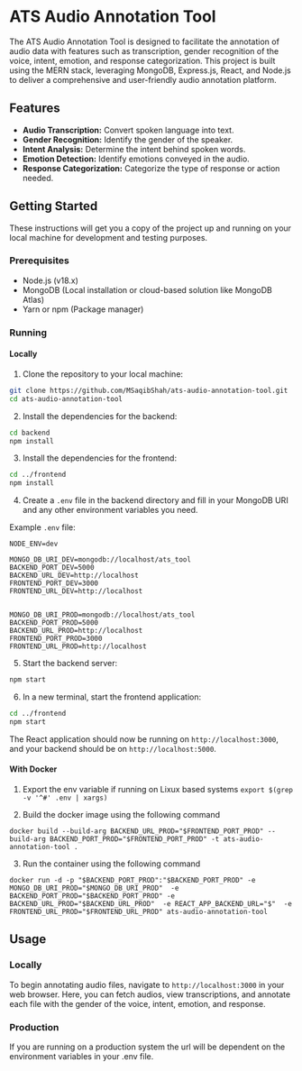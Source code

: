 # ATS Audio Annotation Tool

The ATS Audio Annotation Tool is designed to facilitate the annotation of audio data with features such as transcription, gender recognition of the voice, intent, emotion, and response categorization. This project is built using the MERN stack, leveraging MongoDB, Express.js, React, and Node.js to deliver a comprehensive and user-friendly audio annotation platform.

## Features

- **Audio Transcription:** Convert spoken language into text.
- **Gender Recognition:** Identify the gender of the speaker.
- **Intent Analysis:** Determine the intent behind spoken words.
- **Emotion Detection:** Identify emotions conveyed in the audio.
- **Response Categorization:** Categorize the type of response or action needed.

## Getting Started

These instructions will get you a copy of the project up and running on your local machine for development and testing purposes.

### Prerequisites

- Node.js (v18.x)
- MongoDB (Local installation or cloud-based solution like MongoDB Atlas)
- Yarn or npm (Package manager)

### Running
#### Locally

1. Clone the repository to your local machine:

```bash
git clone https://github.com/MSaqibShah/ats-audio-annotation-tool.git
cd ats-audio-annotation-tool
```

2. Install the dependencies for the backend:

```bash
cd backend
npm install
```

3. Install the dependencies for the frontend:

```bash
cd ../frontend
npm install
```

4. Create a `.env` file in the backend directory and fill in your MongoDB URI and any other environment variables you need.

Example `.env` file:

```plaintext
NODE_ENV=dev

MONGO_DB_URI_DEV=mongodb://localhost/ats_tool
BACKEND_PORT_DEV=5000
BACKEND_URL_DEV=http://localhost
FRONTEND_PORT_DEV=3000
FRONTEND_URL_DEV=http://localhost


MONGO_DB_URI_PROD=mongodb://localhost/ats_tool
BACKEND_PORT_PROD=5000
BACKEND_URL_PROD=http://localhost
FRONTEND_PORT_PROD=3000
FRONTEND_URL_PROD=http://localhost
```

5. Start the backend server:

```bash
npm start
```

6. In a new terminal, start the frontend application:

```bash
cd ../frontend
npm start
```

The React application should now be running on `http://localhost:3000`, and your backend should be on `http://localhost:5000`.

#### With Docker
1. Export the env variable if running on Lixux based systems
`export $(grep -v '^#' .env | xargs)`

2. Build the docker image using the following command

`docker build --build-arg BACKEND_URL_PROD="$FRONTEND_PORT_PROD" --build-arg BACKEND_PORT_PROD="$FRONTEND_PORT_PROD" -t ats-audio-annotation-tool .`

3. Run the container using the following command

`docker run -d -p "$BACKEND_PORT_PROD":"$BACKEND_PORT_PROD" -e MONGO_DB_URI_PROD="$MONGO_DB_URI_PROD"  -e BACKEND_PORT_PROD="$BACKEND_PORT_PROD" -e BACKEND_URL_PROD="$BACKEND_URL_PROD"  -e REACT_APP_BACKEND_URL="$"  -e FRONTEND_URL_PROD="$FRONTEND_URL_PROD" ats-audio-annotation-tool`

## Usage

### Locally
To begin annotating audio files, navigate to `http://localhost:3000` in your web browser. Here, you can fetch audios, view transcriptions, and annotate each file with the gender of the voice, intent, emotion, and response. 

### Production
If you are running on a production system the url will be dependent on the environment variables in your .env file.
